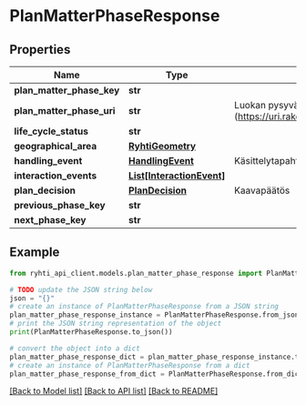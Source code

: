 # PlanMatterPhaseResponse


## Properties

Name | Type | Description | Notes
------------ | ------------- | ------------- | -------------
**plan_matter_phase_key** | **str** |  | [optional] 
**plan_matter_phase_uri** | **str** | Luokan pysyvä URI -muotoinen viittaustunniste (https://uri.rakennetunymparistontietojarjestelma.fi/planmatterphase/{guid}) | [optional] [readonly] 
**life_cycle_status** | **str** |  | [optional] 
**geographical_area** | [**RyhtiGeometry**](RyhtiGeometry.md) |  | [optional] 
**handling_event** | [**HandlingEvent**](HandlingEvent.md) | Käsittelytapahtuma | [optional] 
**interaction_events** | [**List[InteractionEvent]**](InteractionEvent.md) |  | [optional] 
**plan_decision** | [**PlanDecision**](PlanDecision.md) | Kaavapäätös | [optional] 
**previous_phase_key** | **str** |  | [optional] 
**next_phase_key** | **str** |  | [optional] 

## Example

```python
from ryhti_api_client.models.plan_matter_phase_response import PlanMatterPhaseResponse

# TODO update the JSON string below
json = "{}"
# create an instance of PlanMatterPhaseResponse from a JSON string
plan_matter_phase_response_instance = PlanMatterPhaseResponse.from_json(json)
# print the JSON string representation of the object
print(PlanMatterPhaseResponse.to_json())

# convert the object into a dict
plan_matter_phase_response_dict = plan_matter_phase_response_instance.to_dict()
# create an instance of PlanMatterPhaseResponse from a dict
plan_matter_phase_response_from_dict = PlanMatterPhaseResponse.from_dict(plan_matter_phase_response_dict)
```
[[Back to Model list]](../README.md#documentation-for-models) [[Back to API list]](../README.md#documentation-for-api-endpoints) [[Back to README]](../README.md)


